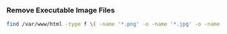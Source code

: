 ### Remove Executable Image Files
```bash
find /var/www/html -type f \( -name '*.png' -o -name '*.jpg' -o -name '*.jpeg' -o -name '*.JPG' -o -name '*.PNG' -o -name '*.JPEG' \) -exec chmod -x {} \;
```